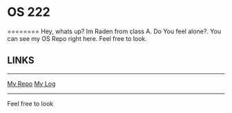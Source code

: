 # OS 222
========
Hey, whats up? Im Raden from class A. Do You feel alone?.
You can see my OS Repo right here. Feel free to look.

## LINKS
***

[My Repo](https://github.com/Radenscc23/os222)
[My Log](https://github.com/Radenscc23/os222/blob/master/TXT/mylog.txt)

***

Feel free to look
 
